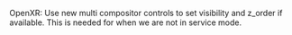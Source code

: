OpenXR: Use new multi compositor controls to set visibility and z_order if
available. This is needed for when we are not in service mode.
